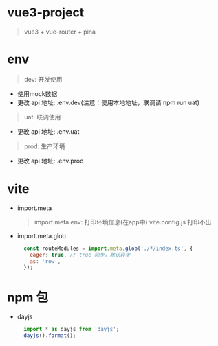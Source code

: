 # vue3-project
> vue3 + vue-router + pina

# env
> dev: 开发使用
  - 使用mock数据
  - 更改 api 地址: .env.dev(注意：使用本地地址，联调请 npm run uat)
> uat: 联调使用
  - 更改 api 地址: .env.uat
> prod: 生产环境
  - 更改 api 地址: .env.prod

# vite
- import.meta
  > import.meta.env: 打印环境信息(在app中)
  > vite.config.js 打印不出
- import.meta.glob
  ```js
    const routeModules = import.meta.glob('./*/index.ts', {
      eager: true, // true 同步，默认异步
      as: 'row',
    });
  ```

# npm 包
- dayjs
  ```js
    import * as dayjs from 'dayjs';
    dayjs().format();
  ```
